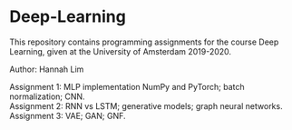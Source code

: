 # Deep-Learning
This repository contains programming assignments for the course Deep Learning, given at the University of Amsterdam 2019-2020.

Author: Hannah Lim

Assignment 1: MLP implementation NumPy and PyTorch; batch normalization; CNN.<br>
Assignment 2: RNN vs LSTM; generative models; graph neural networks.<br>
Assignment 3: VAE; GAN; GNF.
